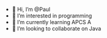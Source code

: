 - 👋 Hi, I’m @Paul
- 👀 I’m interested in programming
- 🌱 I’m currently learning APCS A
- 💞️ I’m looking to collaborate on Java

<!---
SGS is a ✨ special ✨ repository because its `README.md` (this file) appears on your GitHub profile.
You can click the Preview link to take a look at your changes.
--->
